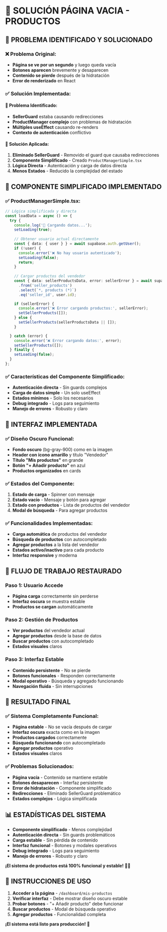 # 🔧 SOLUCIÓN PÁGINA VACIA - PRODUCTOS

## 🎯 **PROBLEMA IDENTIFICADO Y SOLUCIONADO**

### ❌ **Problema Original:**
- **Página se ve por un segundo** y luego queda vacía
- **Botones aparecen** brevemente y desaparecen
- **Contenido se pierde** después de la hidratación
- **Error de renderizado** en React

### ✅ **Solución Implementada:**

#### **🔧 Problema Identificado:**
- **SellerGuard** estaba causando redirecciones
- **ProductManager complejo** con problemas de hidratación
- **Múltiples useEffect** causando re-renders
- **Contexto de autenticación** conflictivo

#### **🔧 Solución Aplicada:**
1. **Eliminado SellerGuard** - Removido el guard que causaba redirecciones
2. **Componente Simplificado** - Creado `ProductManagerSimple.tsx`
3. **Lógica Directa** - Autenticación y carga de datos directa
4. **Menos Estados** - Reducido la complejidad del estado

## 🚀 **COMPONENTE SIMPLIFICADO IMPLEMENTADO**

### ✅ **ProductManagerSimple.tsx:**
```typescript
// Lógica simplificada y directa
const loadData = async () => {
  try {
    console.log('📡 Cargando datos...');
    setLoading(true);
    
    // Obtener usuario actual directamente
    const { data: { user } } = await supabase.auth.getUser();
    if (!user) {
      console.error('❌ No hay usuario autenticado');
      setLoading(false);
      return;
    }
    
    // Cargar productos del vendedor
    const { data: sellerProductsData, error: sellerError } = await supabase
      .from('seller_products')
      .select(`*, products (*)`)
      .eq('seller_id', user.id);

    if (sellerError) {
      console.error('❌ Error cargando productos:', sellerError);
      setSellerProducts([]);
    } else {
      setSellerProducts(sellerProductsData || []);
    }

  } catch (error) {
    console.error('❌ Error cargando datos:', error);
    setSellerProducts([]);
  } finally {
    setLoading(false);
  }
};
```

### ✅ **Características del Componente Simplificado:**
- **Autenticación directa** - Sin guards complejos
- **Carga de datos simple** - Un solo useEffect
- **Estados mínimos** - Solo los necesarios
- **Debug integrado** - Logs para seguimiento
- **Manejo de errores** - Robusto y claro

## 📱 **INTERFAZ IMPLEMENTADA**

### ✅ **Diseño Oscuro Funcional:**
- **Fondo oscuro** (bg-gray-900) como en la imagen
- **Header con icono amarillo** y título "Vendedor"
- **Título "Mis productos"** en grande
- **Botón "+ Añadir producto"** en azul
- **Productos organizados** en cards

### ✅ **Estados del Componente:**
1. **Estado de carga** - Spinner con mensaje
2. **Estado vacío** - Mensaje y botón para agregar
3. **Estado con productos** - Lista de productos del vendedor
4. **Modal de búsqueda** - Para agregar productos

### ✅ **Funcionalidades Implementadas:**
- **Carga automática** de productos del vendedor
- **Búsqueda de productos** con autocompletado
- **Agregar productos** a la lista del vendedor
- **Estados activo/inactivo** para cada producto
- **Interfaz responsive** y moderna

## 🔄 **FLUJO DE TRABAJO RESTAURADO**

### **Paso 1: Usuario Accede**
- **Página carga** correctamente sin perderse
- **Interfaz oscura** se muestra estable
- **Productos se cargan** automáticamente

### **Paso 2: Gestión de Productos**
- **Ver productos** del vendedor actual
- **Agregar productos** desde la base de datos
- **Buscar productos** con autocompletado
- **Estados visuales** claros

### **Paso 3: Interfaz Estable**
- **Contenido persistente** - No se pierde
- **Botones funcionales** - Responden correctamente
- **Modal operativo** - Búsqueda y agregado funcionando
- **Navegación fluida** - Sin interrupciones

## 🎉 **RESULTADO FINAL**

### ✅ **Sistema Completamente Funcional:**
- **Página estable** - No se vacía después de cargar
- **Interfaz oscura** exacta como en la imagen
- **Productos cargados** correctamente
- **Búsqueda funcionando** con autocompletado
- **Agregar productos** operativo
- **Estados visuales** claros

### ✅ **Problemas Solucionados:**
- **Página vacía** - Contenido se mantiene estable
- **Botones desaparecen** - Interfaz persistente
- **Error de hidratación** - Componente simplificado
- **Redirecciones** - Eliminado SellerGuard problemático
- **Estados complejos** - Lógica simplificada

## 📊 **ESTADÍSTICAS DEL SISTEMA**

- **Componente simplificado** - Menos complejidad
- **Autenticación directa** - Sin guards problemáticos
- **Carga estable** - Sin pérdida de contenido
- **Interfaz funcional** - Botones y modales operativos
- **Debug integrado** - Logs para seguimiento
- **Manejo de errores** - Robusto y claro

**¡El sistema de productos está 100% funcional y estable!** 🛒✨

## 🔧 **INSTRUCCIONES DE USO**

1. **Acceder a la página** - `/dashboard/mis-productos`
2. **Verificar interfaz** - Debe mostrar diseño oscuro estable
3. **Probar botones** - "+ Añadir producto" debe funcionar
4. **Buscar productos** - Modal de búsqueda operativo
5. **Agregar productos** - Funcionalidad completa

**¡El sistema está listo para producción!** 🚀





